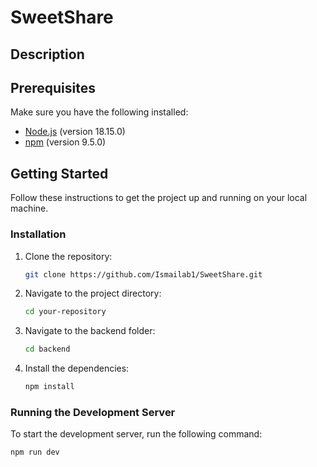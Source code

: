 # SweetShare

## Description


## Prerequisites

Make sure you have the following installed:

- [Node.js](https://nodejs.org/) (version 18.15.0)
- [npm](https://www.npmjs.com/) (version 9.5.0)

## Getting Started

Follow these instructions to get the project up and running on your local machine.

### Installation

1. Clone the repository:
    ```bash
    git clone https://github.com/Ismailab1/SweetShare.git
    ```

2. Navigate to the project directory:
    ```bash
    cd your-repository
    ```

3. Navigate to the backend folder:
    ```bash
    cd backend
    ```

4. Install the dependencies:
    ```bash
    npm install
    ```

### Running the Development Server

To start the development server, run the following command:

```bash
npm run dev
